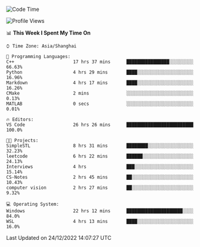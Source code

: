 <!--START_SECTION:waka-->
![Code Time](http://img.shields.io/badge/Code%20Time-500%20hrs%2015%20mins-blue)

![Profile Views](http://img.shields.io/badge/Profile%20Views-8-blue)

📊 **This Week I Spent My Time On** 

```text
⌚︎ Time Zone: Asia/Shanghai

💬 Programming Languages: 
C++                      17 hrs 37 mins      ████████████████░░░░░░░░░   66.63% 
Python                   4 hrs 29 mins       ████░░░░░░░░░░░░░░░░░░░░░   16.96% 
Markdown                 4 hrs 17 mins       ████░░░░░░░░░░░░░░░░░░░░░   16.26% 
CMake                    2 mins              ░░░░░░░░░░░░░░░░░░░░░░░░░   0.13% 
MATLAB                   0 secs              ░░░░░░░░░░░░░░░░░░░░░░░░░   0.01%

🔥 Editors: 
VS Code                  26 hrs 26 mins      █████████████████████████   100.0%

🐱‍💻 Projects: 
SimpleSTL                8 hrs 31 mins       ████████░░░░░░░░░░░░░░░░░   32.23% 
leetcode                 6 hrs 22 mins       ██████░░░░░░░░░░░░░░░░░░░   24.13% 
Interviews               4 hrs               ███░░░░░░░░░░░░░░░░░░░░░░   15.14% 
CS-Notes                 2 hrs 45 mins       ██░░░░░░░░░░░░░░░░░░░░░░░   10.43% 
computer vision          2 hrs 27 mins       ██░░░░░░░░░░░░░░░░░░░░░░░   9.32%

💻 Operating System: 
Windows                  22 hrs 12 mins      █████████████████████░░░░   84.0% 
WSL                      4 hrs 13 mins       ████░░░░░░░░░░░░░░░░░░░░░   16.0%

```


 Last Updated on 24/12/2022 14:07:27 UTC
<!--END_SECTION:waka-->